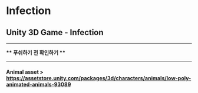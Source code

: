   Infection
=============
Unity 3D Game - Infection
-------------------------
* * *
__** 푸쉬하기 전 확인하기  **__
* * *
#### Animal asset > <https://assetstore.unity.com/packages/3d/characters/animals/low-poly-animated-animals-93089>
